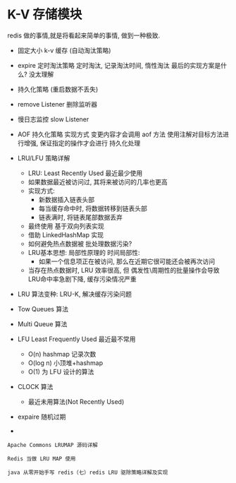 # K-V 存储模块

redis 做的事情,就是将看起来简单的事情, 做到一种极致.

- 固定大小 k-v 缓存 (自动淘汰策略)

- expire 定时淘汰策略 定时淘汰, 记录淘汰时间, 惰性淘汰 最后的实现方案是什么? 没太理解

- 持久化策略 (重启数据不丢失)

- remove Listener 删除监听器

- 慢日志监控 slow Listener

- AOF 持久化策略 实现方式 变更内容才会调用 aof 方法 使用注解对目标方法进行增强, 保证指定的操作才会进行 持久化处理

- LRU/LFU 策略详解 

  - LRU: Least Recently Used 最近最少使用
  - 如果数据最近被访问过, 其将来被访问的几率也更高
  - 实现方式:
    - 新数据插入链表头部
    - 每当缓存命中时, 将数据转移到链表头部
    - 链表满时, 将链表尾部数据丢弃
  - 最终使用 基于双向列表实现
  - 借助 LinkedHashMap 实现
  - 如何避免热点数据被 批处理数据污染?
  - LRU基本思想: 局部性原理的 时间局部性: 
    - 如果一个信息项正在被访问, 那么在近期它很可能还会被再次访问
  - 当存在热点数据时, LRU 效率很高, 但 偶发性\周期性的批量操作会导致 LRU命中率急剧下降, 缓存污染情况严重

- LRU 算法变种: LRU-K, 解决缓存污染问题

- Tow Queues 算法

- Multi Queue 算法

  

- LFU Least Frequently Used 最近最不常用

  - O(n)  hashmap 记录次数
  - O(log n) 小顶堆+hashmap
  - O(1) 为 LFU 设计的算法

- CLOCK 算法

  - 最近未用算法(Not Recently Used)

- expaire 随机过期

- 

```
Apache Commons LRUMAP 源码详解

Redis 当做 LRU MAP 使用

java 从零开始手写 redis（七）redis LRU 驱除策略详解及实现
```

